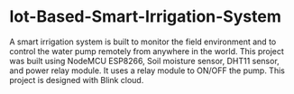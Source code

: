# Iot-Based-Smart-Irrigation-System
A smart irrigation system is built to monitor the field environment and to control the water pump remotely from anywhere in the world. This project was built using NodeMCU ESP8266, Soil moisture sensor, DHT11 sensor, and power relay module. It uses a relay module to ON/OFF the pump. This project is designed with Blink cloud. 
